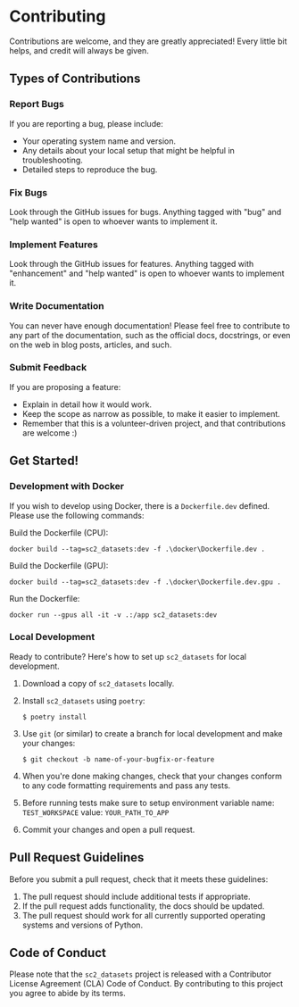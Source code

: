 # Contributing

Contributions are welcome, and they are greatly appreciated! Every little bit
helps, and credit will always be given.

## Types of Contributions

### Report Bugs

If you are reporting a bug, please include:

* Your operating system name and version.
* Any details about your local setup that might be helpful in troubleshooting.
* Detailed steps to reproduce the bug.

### Fix Bugs

Look through the GitHub issues for bugs. Anything tagged with "bug" and "help
wanted" is open to whoever wants to implement it.

### Implement Features

Look through the GitHub issues for features. Anything tagged with "enhancement"
and "help wanted" is open to whoever wants to implement it.

### Write Documentation

You can never have enough documentation! Please feel free to contribute to any
part of the documentation, such as the official docs, docstrings, or even
on the web in blog posts, articles, and such.

### Submit Feedback

If you are proposing a feature:

* Explain in detail how it would work.
* Keep the scope as narrow as possible, to make it easier to implement.
* Remember that this is a volunteer-driven project, and that contributions
  are welcome :)

## Get Started!

### Development with Docker

If you wish to develop using Docker, there is a `Dockerfile.dev` defined. Please use the following commands:

Build the Dockerfile (CPU):
```
docker build --tag=sc2_datasets:dev -f .\docker\Dockerfile.dev .
```

Build the Dockerfile (GPU):
```
docker build --tag=sc2_datasets:dev -f .\docker\Dockerfile.dev.gpu .
```

Run the Dockerfile:
```
docker run --gpus all -it -v .:/app sc2_datasets:dev
```

### Local Development

Ready to contribute? Here's how to set up `sc2_datasets` for local development.

1. Download a copy of `sc2_datasets` locally.
2. Install `sc2_datasets` using `poetry`:

    ```console
    $ poetry install
    ```

3. Use `git` (or similar) to create a branch for local development and make your changes:

    ```console
    $ git checkout -b name-of-your-bugfix-or-feature
    ```

4. When you're done making changes, check that your changes conform to any code formatting requirements and pass any tests.

5. Before running tests make sure to setup environment variable name: `TEST_WORKSPACE` value: `YOUR_PATH_TO_APP`

6. Commit your changes and open a pull request.

## Pull Request Guidelines

Before you submit a pull request, check that it meets these guidelines:

1. The pull request should include additional tests if appropriate.
2. If the pull request adds functionality, the docs should be updated.
3. The pull request should work for all currently supported operating systems and versions of Python.

## Code of Conduct

Please note that the `sc2_datasets` project is released
with a Contributor License Agreement (CLA)
Code of Conduct. By contributing to this project you agree to abide by its terms.
